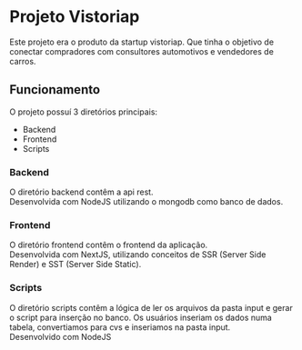 # Projeto Vistoriap

Este projeto era o produto da startup vistoriap.
Que tinha o objetivo de conectar compradores com consultores automotivos e vendedores de carros.

## Funcionamento

O projeto possuí 3 diretórios principais:
- Backend
- Frontend
- Scripts

### Backend

O diretório backend contêm a api rest.
</br>
Desenvolvida com NodeJS utilizando o mongodb como banco de dados.

### Frontend

O diretório frontend contêm o frontend da aplicação.
<br>
Desenvolvida com NextJS, utilizando conceitos de SSR (Server Side Render) e SST (Server Side Static).

### Scripts

O diretório scripts contêm a lógica de ler os arquivos da pasta input e gerar o script para inserção no banco.
Os usuários inseriam os dados numa tabela, convertiamos para cvs e inseriamos na pasta input.
<br>
Desenvolvido com NodeJS


</br>